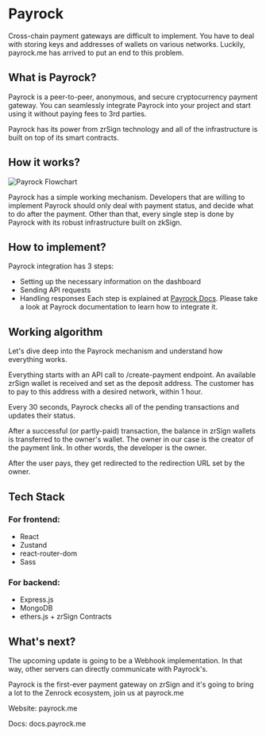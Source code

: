# Payrock
Cross-chain payment gateways are difficult to implement. You have to deal with storing keys and addresses of wallets on various networks. Luckily, payrock.me has arrived to put an end to this problem.

## What is Payrock?
Payrock is a peer-to-peer, anonymous, and secure cryptocurrency payment gateway. You can seamlessly integrate Payrock into your project and start using it without paying fees to 3rd parties.

Payrock has its power from zrSign technology and all of the infrastructure is built on top of its smart contracts.

## How it works?
![Payrock Flowchart](https://github.com/user-attachments/assets/260476dd-e905-4812-ae6e-91bc29d87dec)

Payrock has a simple working mechanism. Developers that are willing to implement Payrock should only deal with payment status, and decide what to do after the payment. Other than that, every single step is done by Payrock with its robust infrastructure built on zkSign.

## How to implement?
Payrock integration has 3 steps:

- Setting up the necessary information on the dashboard
- Sending API requests
- Handling responses
Each step is explained at [Payrock Docs](https://docs.payrock.me/). Please take a look at Payrock documentation to learn how to integrate it.

## Working algorithm
Let's dive deep into the Payrock mechanism and understand how everything works.

Everything starts with an API call to /create-payment endpoint. An available zrSign wallet is received and set as the deposit address. The customer has to pay to this address with a desired network, within 1 hour.

Every 30 seconds, Payrock checks all of the pending transactions and updates their status.

After a successful (or partly-paid) transaction, the balance in zrSign wallets is transferred to the owner's wallet. The owner in our case is the creator of the payment link. In other words, the developer is the owner.

After the user pays, they get redirected to the redirection URL set by the owner.

## Tech Stack
### For frontend:
- React
- Zustand
- react-router-dom
- Sass

### For backend:
- Express.js
- MongoDB
- ethers.js + zrSign Contracts

## What's next?
The upcoming update is going to be a Webhook implementation. In that way, other servers can directly communicate with Payrock's.

Payrock is the first-ever payment gateway on zrSign and it's going to bring a lot to the Zenrock ecosystem, join us at payrock.me

Website: payrock.me

Docs: docs.payrock.me

